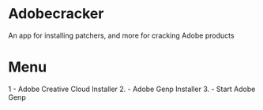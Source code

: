 # Adobecracker
An app for installing patchers, and more for cracking Adobe products

# Menu
1 - Adobe Creative Cloud Installer
2. - Adobe Genp Installer
3. - Start Adobe Genp
